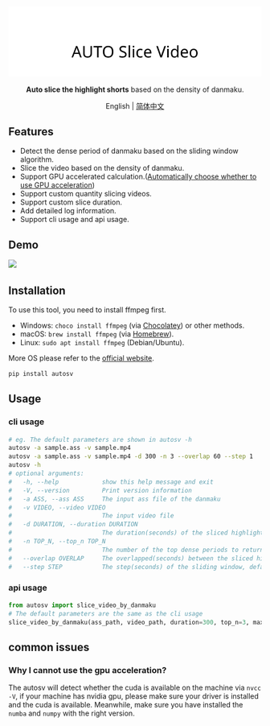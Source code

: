 <div align="center">
  <picture>
    <source media="(prefers-color-scheme: dark)" srcset="assets/headerDark.svg" />
    <img src="assets/headerLight.svg" alt="auto-slice-video" />
  </picture>

**Auto slice the highlight shorts** based on the density of danmaku.

English | [简体中文](./README-zh.md)

</div>

## Features

- Detect the dense period of danmaku based on the sliding window algorithm.
- Slice the video based on the density of danmaku.
- Support GPU accelerated calculation.([Automatically choose whether to use GPU acceleration](#why-i-cannot-use-the-gpu-acceleration))
- Support custom quantity slicing videos.
- Support custom slice duration.
- Add detailed log information.
- Support cli usage and api usage.

## Demo

![](https://cdn.jsdelivr.net/gh/timerring/scratchpad2023/2024/2025-03-25-18-27-58.gif)

## Installation

To use this tool, you need to install ffmpeg first.

- Windows: `choco install ffmpeg` (via [Chocolatey](https://chocolatey.org/)) or other methods.
- macOS: `brew install ffmpeg` (via [Homebrew](https://brew.sh/)).
- Linux: `sudo apt install ffmpeg` (Debian/Ubuntu). 

More OS please refer to the [official website](https://ffmpeg.org/download.html).

```bash
pip install autosv
```

## Usage

### cli usage

```bash
# eg. The default parameters are shown in autosv -h
autosv -a sample.ass -v sample.mp4
autosv -a sample.ass -v sample.mp4 -d 300 -n 3 --overlap 60 --step 1
autosv -h
# optional arguments:
#   -h, --help            show this help message and exit
#   -V, --version         Print version information
#   -a ASS, --ass ASS     The input ass file of the danmaku
#   -v VIDEO, --video VIDEO
#                         The input video file
#   -d DURATION, --duration DURATION
#                         The duration(seconds) of the sliced highlight video, default is 60
#   -n TOP_N, --top_n TOP_N
#                         The number of the top dense periods to return, default is 1
#   --overlap OVERLAP     The overlapped(seconds) between the sliced highlight videos, default is 30
#   --step STEP           The step(seconds) of the sliding window, default is 1
```

### api usage

```python
from autosv import slice_video_by_danmaku
# The default parameters are the same as the cli usage
slice_video_by_danmaku(ass_path, video_path, duration=300, top_n=3, max_overlap=60, step=1)
```

## common issues

### Why I cannot use the gpu acceleration?

The autosv will detect whether the cuda is available on the machine via `nvcc -V`, if your machine has nvidia gpu, please make sure your driver is installed and the cuda is available. Meanwhile, make sure you have installed the `numba` and `numpy` with the right version.